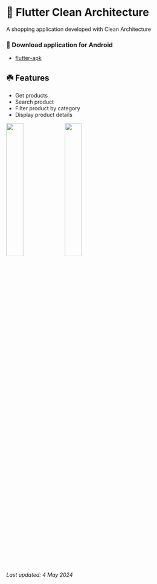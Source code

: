 # 🚀 Flutter Clean Architecture
A shopping application developed with Clean Architecture 

### 🌈 Download application for Android
-  [flutter-apk](https://github.com/supawadee0789/flutter-clean-architecture/blob/master/flutter-apk.zip)

## ☘️ Features
- Get products
- Search product
- Filter product by category
- Display product details

<img src="https://github.com/supawadee0789/flutter-clean-architecture/assets/35362594/c072a14b-1047-4890-8694-66f474f050dd" width="30%"/>
<img src="https://github.com/supawadee0789/flutter-clean-architecture/assets/35362594/503aa812-1e7f-45db-9eb3-ad210c1d96c1" width="30%"/>

_Last updated: 4 May 2024_ <br/>
